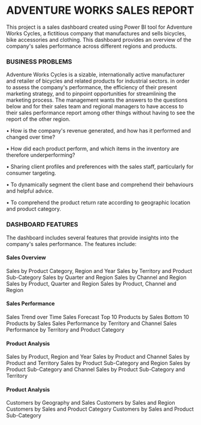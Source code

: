 <h1>ADVENTURE WORKS SALES REPORT</h1>
This project is a sales dashboard created using Power BI tool for Adventure Works Cycles, a fictitious company that manufactures and sells bicycles, bike accessories and clothing. This dashboard provides an overview of the company's sales performance across different regions and products.

<h3>BUSINESS PROBLEMS</h3>
Adventure Works Cycles is a sizable, internationally active manufacturer and retailer of bicycles and related products for industrial sectors. in order to assess the company's performance, the efficiency of their present marketing strategy, and to pinpoint opportunities for streamlining the marketing process. The management wants the answers to the questions below and for their sales team and regional managers to have access to their sales performance report among other things without having to see the report of the other region.

• How is the company's revenue generated, and how has it performed and changed over time?

• How did each product perform, and which items in the inventory are therefore underperforming?

• Sharing client profiles and preferences with the sales staff, particularly for consumer targeting.

• To dynamically segment the client base and comprehend their behaviours and helpful advice.

• To comprehend the product return rate according to geographic location and product category.

<h3>DASHBOARD FEATURES</h3>
The dashboard includes several features that provide insights into the company's sales performance. The features include:
<h4>Sales Overview</h4>
Sales by Product Category, Region and Year
Sales by Territory and Product Sub-Category
Sales by Quarter and Region
Sales by Channel and Region
Sales by Product, Quarter and Region
Sales by Product, Channel and Region
<h4>Sales Performance</h4>
Sales Trend over Time
Sales Forecast
Top 10 Products by Sales
Bottom 10 Products by Sales
Sales Performance by Territory and Channel
Sales Performance by Territory and Product Category
<h4>Product Analysis</h4>
Sales by Product, Region and Year
Sales by Product and Channel
Sales by Product and Territory
Sales by Product Sub-Category and Region
Sales by Product Sub-Category and Channel
Sales by Product Sub-Category and Territory
<h4>Product Analysis</h4>
Customers by Geography and Sales
Customers by Sales and Region
Customers by Sales and Product Category
Customers by Sales and Product Sub-Category

